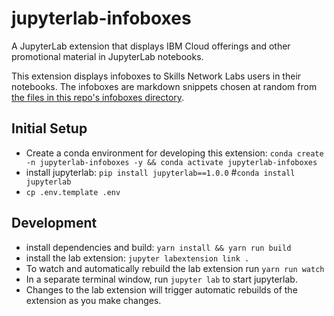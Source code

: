 # jupyterlab-infoboxes
A JupyterLab extension that displays IBM Cloud offerings and other promotional material in JupyterLab notebooks.

This extension displays infoboxes to Skills Network Labs users in their notebooks. The infoboxes are markdown snippets chosen at random from [the files in this repo's infoboxes directory](https://github.com/cognitive-class/jupyterlab-infobox-content/tree/master/infoboxes).

## Initial Setup

- Create a conda environment for developing this extension: `conda create -n jupyterlab-infoboxes -y && conda activate jupyterlab-infoboxes`
- install jupyterlab: `pip install jupyterlab==1.0.0` #`conda install jupyterlab`
- `cp .env.template .env`

## Development

- install dependencies and build: `yarn install && yarn run build`
- install the lab extension: `jupyter labextension link .`
- To watch and automatically rebuild the lab extension run `yarn run watch`
- In a separate terminal window, run `jupyter lab` to start jupyterlab.
- Changes to the lab extension will trigger automatic rebuilds of the extension as you make changes.
